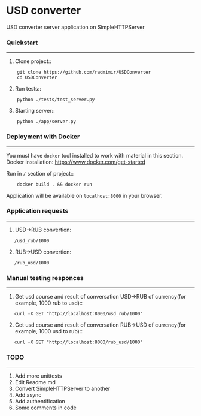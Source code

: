 # USD converter
USD converter server application on SimpleHTTPServer

### Quickstart 
----------
1. Clone project::
```
    git clone https://github.com/radmimir/USDConverter
    cd USDConverter
```
2. Run tests::
```
    python ./tests/test_server.py
```
3. Starting server::
```
    python ./app/server.py
```
### Deployment with Docker
----------------------

You must have ``docker`` tool installed to work with material in this section.
Docker installation: https://www.docker.com/get-started 

Run in ``/`` section of project::
```
    docker build . && docker run 
```
Application will be available on ``localhost:8000`` in your browser.

### Application requests
----------------------

1. USD->RUB convertion:
```
   /usd_rub/1000
```
2. RUB->USD convertion:
```
   /rub_usd/1000
```
### Manual testing responces
----------

1. Get usd course and result of conversation USD->RUB of currency(for example, 1000 rub to usd)::
```
   curl -X GET "http://localhost:8000/usd_rub/1000"
```

2. Get usd course and result of conversation RUB->USD of currency(for example, 1000 usd to rub)::
```
   curl -X GET "http://localhost:8000/rub_usd/1000"
```

### TODO
----------

1. Add more unittests
2. Edit Readme.md
3. Convert SimpleHTTPServer to another
4. Add async
5. Add authentification
6. Some comments in code
